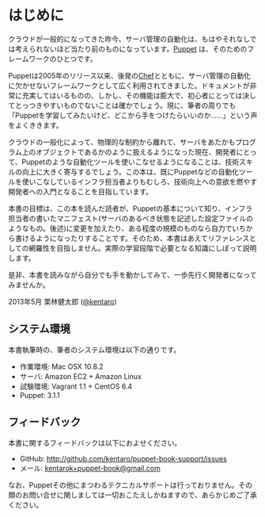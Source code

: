 # はじめに

クラウドが一般的になってきた昨今、サーバ管理の自動化は、もはやそれなしでは考えられないほど当たり前のものになっています。[Puppet](https://puppetlabs.com/) は、そのためのフレームワークのひとつです。

Puppetは2005年のリリース以来、後発の[Chef](http://www.opscode.com/chef/)とともに、サーバ管理の自動化に欠かせないフレームワークとして広く利用されてきました。ドキュメントが非常に充実してはいるものの、しかし、その機能は膨大で、初心者にとっては決してとっつきやすいものでないことは確かでしょう。現に、筆者の周りでも「Puppetを学習してみたいけど、どこから手をつけたらいいのか……」という声をよくききます。

クラウドの一般化によって、物理的な制約から離れて、サーバをあたかもプログラム上のオブジェクトであるかのように扱えるようになった現在、開発者にとって、Puppetのような自動化ツールを使いこなせるようになることは、技術スキルの向上に大きく寄与するでしょう。この本は、既にPuppetなどの自動化ツールを使いこなしているインフラ担当者よりもむしろ、技術向上への意欲を燃やす開発者への入門となることを目指しています。

本書の目標は、この本を読んだ読者が、Puppetの基本について知り、インフラ担当者の書いたマニフェスト(サーバのあるべき状態を記述した設定ファイルのようなもの。後述)に変更を加えたり、ある程度の規模のものなら自力でいちから書けるようになったりすることです。そのため、本書はあえてリファレンスとしての網羅性を目指しません。実際の学習段階で必要となる知識にしぼって説明します。

是非、本書を読みながら自分でも手を動かしてみて、一歩先行く開発者になってみませんか。

2013年5月 栗林健太郎 ([@kentaro](http://twitter.com/kentaro))

## システム環境

本書執筆時の、筆者のシステム環境は以下の通りです。

  * 作業環境: Mac OSX 10.8.2
  * サーバ: Amazon EC2 + Amazon Linux
  * 試験環境: Vagrant 1.1 + CentOS 6.4
  * Puppet: 3.1.1

## フィードバック

本書に関するフィードバックは以下におよせください。

  * GitHub: http://github.com/kentaro/puppet-book-support/issues
  * メール: kentarok+puppet-book@gmail.com

なお、Puppetその他にまつわるテクニカルサポートは行っておりません。その類のお問い合せに関しましては一切おこたえしかねますので、あらかじめご了承ください。
